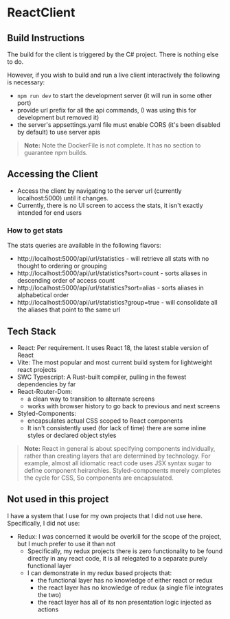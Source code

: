 # ReactClient


## Build Instructions

The build for the client is triggered by the C# project. There is nothing else to do.

However, if you wish to build and run a live client interactively the following is necessary:
* `npm run dev` to start the development server (it will run in some other port)
* provide url prefix for all the api commands, (I was using this for development but removed it)
* the server's appsettings.yaml file must enable CORS (it's been disabled by default) to use server apis

> **Note:** Note the DockerFile is not complete. It has no section to guarantee npm builds.

## Accessing the Client
* Access the client by navigating to the server url (currently localhost:5000) until it changes.
* Currently, there is no UI screen to access the stats, it isn't exactly intended for end users

### How to get stats

The stats queries are available in the following flavors:
* http://localhost:5000/api/url/statistics - will retrieve all stats with no thought to ordering or grouping
* http://localhost:5000/api/url/statistics?sort=count - sorts aliases in descending order of access count
* http://localhost:5000/api/url/statistics?sort=alias - sorts aliases in alphabetical order
* http://localhost:5000/api/url/statistics?group=true - will consolidate all the aliases that point to the same url

## Tech Stack
* React: Per requirement. It uses React 18, the latest stable version of React
* Vite: The most popular and most current build system for lightweight react projects
* SWC Typescript: A Rust-built compiler, pulling in the fewest dependencies by far
* React-Router-Dom: 
   * a clean way to transition to alternate screens
   * works with browser history to go back to previous and next screens
* Styled-Components: 
   * encapsulates actual CSS scoped to React components
   * It isn't consistently used (for lack of time) there are some inline styles or declared object styles

> **Note:** React in general is about specifying components individually, 
> rather than creating layers that are determined by technology.
> For example, almost all idiomatic react code uses JSX syntax sugar to define component heirarchies.
> Styled-components merely completes the cycle for CSS, So components are encapsulated.

## Not used in this project
I have a system that I use for my own projects that I did not use here. Specifically, I did not use:
* Redux: I was concerned it would be overkill for the scope of the project, but I much prefer to use it than not
  * Specifically, my redux projects there is zero functionality to be found directly in any react code, it is all
    relegated to a separate purely functional layer
  * I can demonstrate in my redux based projects that:
     * the functional layer has no knowledge of either react or redux
     * the react layer has no knowledge of redux (a single file integrates the two)
     * the react layer has all of its non presentation logic injected as actions
